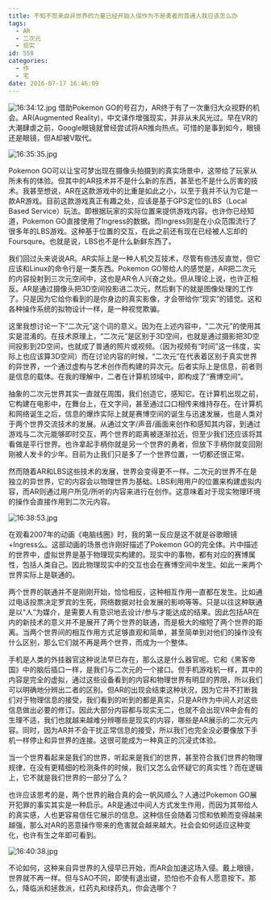 ```yaml
---
title: 不知不觉来自异世界的力量已经开始入侵作为不是勇者的普通人我应该怎么办
tags:
  - AR
  - 二次元
  - 现实
id: 558
categories:
  - 作
  - 宅
date: 2016-07-17 16:46:09
---
```


![16:34:12.jpg](http://ww3.sinaimg.cn/large/006tNbRwgw1f5wxxh30jaj30s40g276t.jpg)
借助Pokemon GO的号召力，AR终于有了一次重归大众视野的机会。AR(Augmented Reality)，中文译作增强现实，并非从未风光过。早在VR的大潮肆虐之前，Google眼镜就曾经尝试将AR推向热点。可惜的是事到如今，眼镜还是眼镜，但A却被V取代。

![16:35:35.jpg](http://ww2.sinaimg.cn/large/006tNbRwgw1f5wxyzb9q2j30rq0ffgnh.jpg)
<!--more-->

Pokemon GO可以让宝可梦出现在摄像头拍摄到的真实场景中，这带给了玩家从所未有的体验。但其中的AR技术并不是什么新的东西，甚至也不是什么厉害的技术。我甚至想说，AR在这款游戏中的比重是如此之小，以至于我并不认为它是一款AR游戏。目前这款游戏真正有趣之处，应该是基于GPS定位的LBS（Local Based Service）玩法。即根据玩家的实际位置来提供游戏内容。也许你已经知道，Pokemon GO直接使用了Ingress的数据。而Ingress则是在小众范围流行了很多年的LBS游戏。这种基于位置的交互，在此之前还有现在已经被人忘却的Foursqure。也就是说，LBS也不是什么新鲜东西了。

我们回过头来说说AR。AR实际上是一种人机交互技术，尽管有些违反直觉，但它应该和Linux的命令行是一类东西。Pokemon GO带给人的感觉是，AR把二次元的内容投射到三次元空间中，这也是AR令人兴奋之处。但从理论上说，也许正相反。AR是通过摄像头把3D空间投影进二次元，然后剩下的就是图像处理的工作了。只是因为它给你看到的是你身边的真实影像，才会带给你“现实”的错觉。这和各种操作系统的拟物设计一样，是一种视觉欺骗。

这里我想讨论一下“二次元”这个词的意义。因为在上述内容中，“二次元”的使用其实是混淆的。在技术原理上，“二次元”是区别于3D空间，也就是通过摄影把3D空间投影到2D空间，也就成了普通的照片或视频。（因为视频有“时间”这一纬度，实际上也应该算3D空间）而在讨论内容的时候，“二次元”在代表着区别于真实世界的异世界，一个通过虚构与艺术创作而构建的异次元。后者实际上是信息，前者则是信息的载体。在我的理解中，二者在计算机领域中，即构成了“赛博空间”。

抽象的二次元世界其实一直就在周围，我们创造它，感知它。在计算机出现之前，它构建在电影中，在舞台上，在文字间，甚至通过口口相传来维持存在。在计算机和网络诞生之后，信息的爆炸实际上就是赛博空间的诞生与迅速发展，也是人类对于两个世界交流技术的发展。从通过文字/声音/画面来创作和感知其内容，到通过游戏与二次元能够即时交互，两个世界的距离被逐渐拉近，但至少我们还应该将其看做是平行世界。也许拿起手柄你就是另一个世界的勇者，但放下手柄你就变回刚刚被人发卡的少年。目前为止我们只是多了一个世界位置，一切都还很正常。

然而随着AR和LBS这些技术的发展，世界会变得更不一样。二次元的世界不在是独立的异世界，它的内容会以物理世界为基础。LBS利用用户的位置来构建虚拟内容，而AR则通过用户所见/所听的内容来进行在创作。这意味着对于现实物理环境的操作会直接作用到二次元内容。

![16:38:53.jpg](http://ww1.sinaimg.cn/large/006tNbRwgw1f5wy2e0qf3j30gk0d141m.jpg)

在观看2007年的动画《电脑线圈》时，我的第一反应是这不就是谷歌眼镜+Ingress么。这部动画的场景也许刚好描述了Pokemon GO的完全体。片中描述的世界中，虚拟世界是基于物理现实构建的。现实中的事物，都有对应的赛博属性，包括人类自己。因此物理现实中的交互也会在赛博空间中发生。如此一来两个世界实际上是联通的。

两个世界的联通并不是刚刚开始，恰恰相反，这种相互作用一直都在发生。比如通过电话投票决定罗宾的生死，网络数据对社会发展的影响等等。只是以往这种联通是以“人”为媒介，是需要人有意识地去设计/参与才能达成的结果。因此包括AR在内的新技术的意义并不是展开了两个世界的联通，而是极大的缩短了两个世界的距离。当两个世界间的相互作用方式足够直观和简单，甚至简单到对他们的操作没有什么区别，那么它们就不再是两个世界，而成为一个整体。

手机是人类的外挂器官这种说法早已存在，那么这是什么器官呢。它和《黑客帝国》中的脑后插口一样，是我们与二次元的一个接口。但手机游戏机一样，其中的内容是完全的虚拟，通过这些设备看到的内容和物理世界有明显的界限，所以我们可以明确地分辨出二者的区别。但AR的出现会结束这种状况，因为它并不打断我们对于物理信息的接受，我们看到的听到的都是真实，只是AR作为中间人对这些信息做出必要的修订。因此大部分内容都与现实无二，也就不会出现VR中会有的生理不适，我们也就越来越难分辨哪些是现实的内容，哪些是AR展示的二次元内容。同时，因为AR并不会干扰正常信息的接受，所以我们也完全没必要像放下手机一样停止和异世界的连接。这很可能成为一种真正的沉浸式体验。

当一个世界看起来是我们的世界，听起来是我们的世界，甚至符合我们世界的物理规律，在没有更精细的检测条件的时候，我们又怎么会怀疑它的真实性？而在逻辑上，它不就是我们世界的一部分了么？

也许应该思考的是，两个世界的融合真的会一帆风顺么？人通过Pokemon GO展开犯罪的事实其实是一种启示。AR是通过中间人方式发生作用，而因为其带给人的真实感，人也更容易信任它展示的信息。这种信任会随着习惯和依赖而变得越来越强，那么对AR的恶意操作带来的危害就会越来越大。社会会如何适应这种变化，也许有生之年即可看到。

![16:40:38.jpg](http://ww4.sinaimg.cn/large/006tNbRwgw1f5wy4f17inj30dm063mxg.jpg)

不论如何，这种来自异世界的入侵早已开始，而AR会加速这场入侵。戴上眼镜，世界就不再一样。但与SAO不同，即使有退出键，恐怕也不会有人愿意按下。那么，降临派和拯救派，红药丸和绿药丸，你会选哪个？